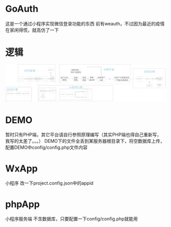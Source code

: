 # GoAuth
这是一个通过小程序实现微信登录功能的东西
前有weauth，不过因为最近的疫情在家闲得慌，就高仿了一下

# 逻辑
![实现逻辑](https://raw.githubusercontent.com/jiyeme/GoAuth/master/logicpic/goauth.png)

# DEMO
暂时只有PHP端，其它平台请自行参照原理编写（其实PHP端也得自己重新写，我写的太差了。。。）
DEMO下的文件全丢到某服务器根目录下，将空数据库上传，配置DEMO中config/config.php文件内容

# WxApp
小程序
改一下project.config.json中的appid

# phpApp
小程序服务端
不含数据库，只要配置一下config/config.php就能用

